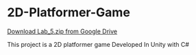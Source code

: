 # 2D-Platformer-Game

[Download Lab_5.zip from Google Drive](https://drive.google.com/file/d/1obcPOnZUDN3pU8LxLYWsA8PfsnQRPLJP/view?usp=sharing)

This project is a 2D platformer game Developed In Unity with C#
